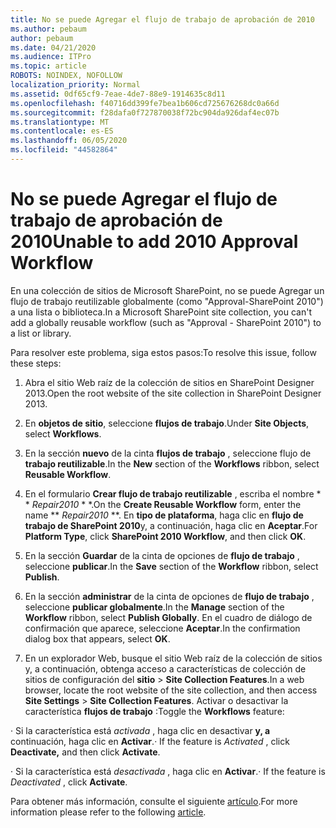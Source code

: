 ```yaml
---
title: No se puede Agregar el flujo de trabajo de aprobación de 2010
ms.author: pebaum
author: pebaum
ms.date: 04/21/2020
ms.audience: ITPro
ms.topic: article
ROBOTS: NOINDEX, NOFOLLOW
localization_priority: Normal
ms.assetid: 0df65cf9-7eae-4de7-88e9-1914635c8d11
ms.openlocfilehash: f40716dd399fe7bea1b606cd725676268dc0a66d
ms.sourcegitcommit: f28dafa0f727870038f72bc904da926daf4ec07b
ms.translationtype: MT
ms.contentlocale: es-ES
ms.lasthandoff: 06/05/2020
ms.locfileid: "44582864"
---
```

# <a name="unable-to-add-2010-approval-workflow"></a><span data-ttu-id="9a4c1-102">No se puede Agregar el flujo de trabajo de aprobación de 2010</span><span class="sxs-lookup"><span data-stu-id="9a4c1-102">Unable to add 2010 Approval Workflow</span></span>

<span data-ttu-id="9a4c1-103">En una colección de sitios de Microsoft SharePoint, no se puede Agregar un flujo de trabajo reutilizable globalmente (como "Approval-SharePoint 2010") a una lista o biblioteca.</span><span class="sxs-lookup"><span data-stu-id="9a4c1-103">In a Microsoft SharePoint site collection, you can't add a globally reusable workflow (such as "Approval - SharePoint 2010") to a list or library.</span></span>
  
<span data-ttu-id="9a4c1-104">Para resolver este problema, siga estos pasos:</span><span class="sxs-lookup"><span data-stu-id="9a4c1-104">To resolve this issue, follow these steps:</span></span> 
  
1. <span data-ttu-id="9a4c1-105">Abra el sitio Web raíz de la colección de sitios en SharePoint Designer 2013.</span><span class="sxs-lookup"><span data-stu-id="9a4c1-105">Open the root website of the site collection in SharePoint Designer 2013.</span></span>
  
2. <span data-ttu-id="9a4c1-106">En **objetos de sitio**, seleccione **flujos de trabajo**.</span><span class="sxs-lookup"><span data-stu-id="9a4c1-106">Under **Site Objects**, select **Workflows**.</span></span> 
  
3. <span data-ttu-id="9a4c1-107">En la sección **nuevo** de la cinta **flujos de trabajo** , seleccione flujo de **trabajo reutilizable**.</span><span class="sxs-lookup"><span data-stu-id="9a4c1-107">In the **New** section of the **Workflows** ribbon, select **Reusable Workflow**.</span></span> 
  
4. <span data-ttu-id="9a4c1-108">En el formulario **Crear flujo de trabajo reutilizable** , escriba el nombre \* \* *Repair2010* \* \*.</span><span class="sxs-lookup"><span data-stu-id="9a4c1-108">On the **Create Reusable Workflow** form, enter the name \*\* *Repair2010* \*\*.</span></span> <span data-ttu-id="9a4c1-109">En **tipo de plataforma**, haga clic en **flujo de trabajo de SharePoint 2010**y, a continuación, haga clic en **Aceptar**.</span><span class="sxs-lookup"><span data-stu-id="9a4c1-109">For **Platform Type**, click **SharePoint 2010 Workflow**, and then click **OK**.</span></span> 
  
1. <span data-ttu-id="9a4c1-110">En la sección **Guardar** de la cinta de opciones de **flujo de trabajo** , seleccione **publicar**.</span><span class="sxs-lookup"><span data-stu-id="9a4c1-110">In the **Save** section of the **Workflow** ribbon, select **Publish**.</span></span> 
  
2. <span data-ttu-id="9a4c1-111">En la sección **administrar** de la cinta de opciones de **flujo de trabajo** , seleccione **publicar globalmente**.</span><span class="sxs-lookup"><span data-stu-id="9a4c1-111">In the **Manage** section of the **Workflow** ribbon, select **Publish Globally**.</span></span> <span data-ttu-id="9a4c1-112">En el cuadro de diálogo de confirmación que aparece, seleccione **Aceptar**.</span><span class="sxs-lookup"><span data-stu-id="9a4c1-112">In the confirmation dialog box that appears, select **OK**.</span></span> 
  
3. <span data-ttu-id="9a4c1-113">En un explorador Web, busque el sitio Web raíz de la colección de sitios y, a continuación, obtenga acceso a características de colección de sitios de configuración del **sitio** \> **Site Collection Features**.</span><span class="sxs-lookup"><span data-stu-id="9a4c1-113">In a web browser, locate the root website of the site collection, and then access **Site Settings** \> **Site Collection Features**.</span></span> <span data-ttu-id="9a4c1-114">Activar o desactivar la característica **flujos de trabajo** :</span><span class="sxs-lookup"><span data-stu-id="9a4c1-114">Toggle the **Workflows** feature:</span></span> 
  
<span data-ttu-id="9a4c1-115">· Si la característica está *activada* , haga clic en desactivar **y, a** continuación, haga clic en **Activar**.</span><span class="sxs-lookup"><span data-stu-id="9a4c1-115">· If the feature is  *Activated*  , click **Deactivate,** and then click **Activate**.</span></span> 
  
<span data-ttu-id="9a4c1-116">· Si la característica está *desactivada* , haga clic en **Activar**.</span><span class="sxs-lookup"><span data-stu-id="9a4c1-116">· If the feature is  *Deactivated*  , click **Activate**.</span></span> 
  
<span data-ttu-id="9a4c1-117">Para obtener más información, consulte el siguiente [artículo](https://go.microsoft.com/fwlink/?linkid=2047770&amp;clcid=0x409).</span><span class="sxs-lookup"><span data-stu-id="9a4c1-117">For more information please refer to the following [article](https://go.microsoft.com/fwlink/?linkid=2047770&amp;clcid=0x409).</span></span>
  

